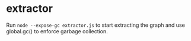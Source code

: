 extractor
=========
Run `node --expose-gc extractor.js` to start extracting the graph and use global.gc() to enforce garbage collection.
